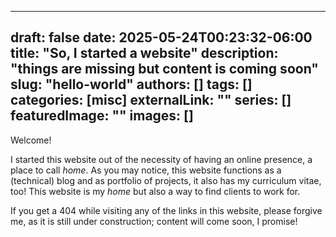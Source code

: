 <!-- markdownlint-capture --><!-- markdownlint-disable MD001 MD005 MD041 MD022 -->
---
draft: false
date: 2025-05-24T00:23:32-06:00
title: "So, I started a website"
description: "things are missing but content is coming soon"
slug: "hello-world"
authors: []
tags: []
categories: [misc]
externalLink: ""
series: []
featuredImage: ""
images: []
--
<!-- markdownlint-restore -->
Welcome!

I started this website out of the necessity of having an online
presence, a place to call *home*. As you may notice, this website
functions as a (technical) blog and as portfolio of projects, it also
has my curriculum vitae, too! This website is my *home* but also a way
to find clients to work for.

If you get a 404 while visiting any of the links in this website,
please forgive me, as it is still under construction; content will
come soon, I promise!
